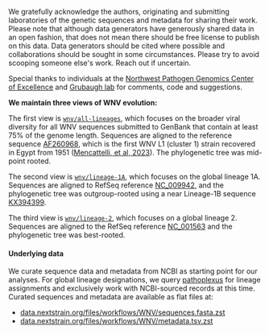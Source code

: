 We gratefully acknowledge the authors, originating and submitting laboratories of the genetic sequences and metadata for sharing their work. Please note that although data generators have generously shared data in an open fashion, that does not mean there should be free license to publish on this data. Data generators should be cited where possible and collaborations should be sought in some circumstances. Please try to avoid scooping someone else's work. Reach out if uncertain.

Special thanks to individuals at the [Northwest Pathogen Genomics Center of Excellence](https://github.com/NW-PaGe) and [Grubaugh lab](https://grubaughlab.com/) for comments, code and suggestions.

**We maintain three views of WNV evolution:**

The first view is [`wnv/all-lineages`](https://next.nextstrain.org/WNV/all-lineages/), which focuses on the broader viral diversity for all WNV sequences submitted to GenBank that contain at least 75% of the genome length. Sequences are aligned to the reference sequence [AF260968](https://www.ncbi.nlm.nih.gov/nuccore/AF260968), which is the first WNV L1 (cluster 1) strain recovered in Egypt from 1951 ([Mencattelli, et al, 2023](https://doi.org/10.1038/s41467-023-42185-7)). The phylogenetic tree was mid-point rooted.

The second view is [`wnv/lineage-1A`](https://next.nextstrain.org/WNV/lineage-1A/), which focuses on the global lineage 1A. Sequences are aligned to RefSeq reference [NC_009942](https://www.ncbi.nlm.nih.gov/nuccore/NC_001563), and the phylogenetic tree was outgroup-rooted using a near Lineage-1B sequence [KX394399](https://www.ncbi.nlm.nih.gov/nuccore/KX394399).

The third view is [`wnv/lineage-2`](https://next.nextstrain.org/WNV/lineage-2/), which focuses on a global lineage 2. Sequences are aligned to the RefSeq reference [NC_001563](https://www.ncbi.nlm.nih.gov/nuccore/NC_001563) and the phylogenetic tree was best-rooted.

#### Underlying data

We curate sequence data and metadata from NCBI as starting point for our analyses. For global lineage designations, we query [pathoplexus](https://pathoplexus.org/) for lineage assignments and exclusively work with NCBI-sourced records at this time. Curated sequences and metadata are available as flat files at:

* [data.nextstrain.org/files/workflows/WNV/sequences.fasta.zst](https://data.nextstrain.org/files/workflows/WNV/sequences.fasta.zst)
* [data.nextstrain.org/files/workflows/WNV/metadata.tsv.zst](https://data.nextstrain.org/files/workflows/WNV/metadata.tsv.zst)
